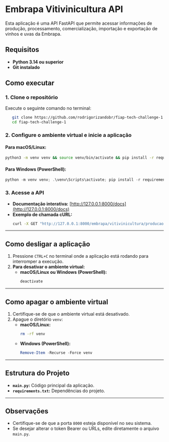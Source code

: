 # Embrapa Vitivinicultura API

Esta aplicação é uma API FastAPI que permite acessar informações de produção, processamento, comercialização, importação e exportação de vinhos e uvas da Embrapa.

## Requisitos

- **Python 3.14 ou superior**
- **Git instalado**

## Como executar

### 1. Clone o repositório

Execute o seguinte comando no terminal:
```bash
   git clone https://github.com/rodrigorizandobr/fiap-tech-challenge-1.git
   cd fiap-tech-challenge-1
```

### 2. Configure o ambiente virtual e inicie a aplicação

#### **Para macOS/Linux:**
```bash
python3 -m venv venv && source venv/bin/activate && pip install -r requirements.txt && uvicorn main:app --reload
```

#### **Para Windows (PowerShell):**
```powershell
python -m venv venv; .\venv\Scripts\activate; pip install -r requirements.txt; uvicorn main:app --reload
```

### 3. Acesse a API

- **Documentação interativa:** [http://127.0.0.1:8000/docs](http://127.0.0.1:8000/docs)
- **Exemplo de chamada cURL:**
   ```bash
   curl -X GET "http://127.0.0.1:8000/embrapa/vitivinicultura/producao" -H "Authorization: Bearer zQwcy2podAfPPYeoqtrdwvbECb5BbIyr7Xa9KYftTdJhrbxHpPPo09Ol1oWvKIzx"
   ```

---

## Como desligar a aplicação

1. Pressione `CTRL+C` no terminal onde a aplicação está rodando para interromper a execução.
2. **Para desativar o ambiente virtual:**
   - **macOS/Linux ou Windows (PowerShell):**
     ```bash
     deactivate
     ```

---

## Como apagar o ambiente virtual

1. Certifique-se de que o ambiente virtual está desativado.
2. Apague o diretório `venv`:
   - **macOS/Linux:**
     ```bash
     rm -rf venv
     ```
   - **Windows (PowerShell):**
     ```powershell
     Remove-Item -Recurse -Force venv
     ```

---

## Estrutura do Projeto

- **`main.py`:** Código principal da aplicação.
- **`requirements.txt`:** Dependências do projeto.

---

## Observações

- Certifique-se de que a porta `8000` esteja disponível no seu sistema.
- Se desejar alterar o token Bearer ou URLs, edite diretamente o arquivo `main.py`.
